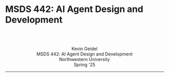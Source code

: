 # MSDS 442: AI Agent Design and Development

<br><br>

<div align=center>

Kevin Geidel <br>
MSDS 442: AI Agent Design and Development<br>
Northwestern University<br>
Spring '25
<br>
</div>
<hr>

